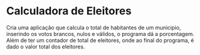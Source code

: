 # Calculadora de Eleitores
Cria uma aplicação que calcula o total de habitantes de um municipio, inserindo os votos brancos, nulos e válidos, o programa dá a porcentagem.
Além de ter um contador de total de eleitores, onde ao final do programa, é dado  o valor total dos eleitores.
